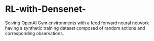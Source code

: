 # RL-with-Densenet-
Solving OpenAI Gym environments with a feed forward neural network having a synthetic training dataset composed of random actions and corresponding observations.
